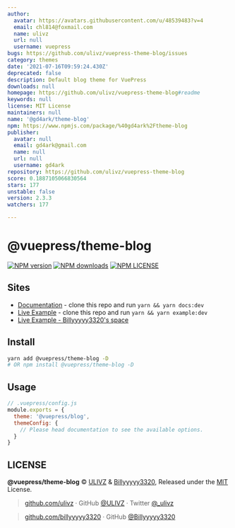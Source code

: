 ```yaml
---
author:
  avatar: https://avatars.githubusercontent.com/u/48539483?v=4
  email: chl814@foxmail.com
  name: ulivz
  url: null
  username: vuepress
bugs: https://github.com/ulivz/vuepress-theme-blog/issues
category: themes
date: '2021-07-16T09:59:24.430Z'
deprecated: false
description: Default blog theme for VuePress
downloads: null
homepage: https://github.com/ulivz/vuepress-theme-blog#readme
keywords: null
license: MIT License
maintainers: null
name: '@gd4ark/theme-blog'
npm: https://www.npmjs.com/package/%40gd4ark%2Ftheme-blog
publisher:
  avatar: null
  email: gd4ark@gmail.com
  name: null
  url: null
  username: gd4ark
repository: https://github.com/ulivz/vuepress-theme-blog
score: 0.1887105066830564
stars: 177
unstable: false
version: 2.3.3
watchers: 177

---
```


# @vuepress/theme-blog

[![NPM version](https://badgen.net/npm/v/@vuepress/theme-blog)](https://npmjs.com/package/@vuepress/theme-blog) [![NPM downloads](https://badgen.net/npm/dm/@vuepress/theme-blog)](https://npmjs.com/package/@vuepress/theme-blog)
[![NPM LICENSE](https://badgen.net/npm/license/@vuepress/theme-blog)](https://github.com/vuepressjs/vuepress-theme-blog/blob/master/LICENSE)
 
## Sites

- [Documentation](https://vuepress-theme-blog.billyyyyy3320.com) - clone this repo and run `yarn && yarn docs:dev`
- [Live Example](https://example.vuepress-theme-blog.billyyyyy3320.com/) - clone this repo and run `yarn && yarn example:dev`
- [Live Example - Billyyyyy3320's space](https://billyyyyy3320.com/)



## Install

```bash
yarn add @vuepress/theme-blog -D
# OR npm install @vuepress/theme-blog -D
```


## Usage

```js
// .vuepress/config.js
module.exports = {
  theme: '@vuepress/blog',
  themeConfig: {
    // Please head documentation to see the available options.
  }
}
```

## LICENSE

**@vuepress/theme-blog** © [ULIVZ](https://github.com/ulivz) & [Billyyyyy3320](https://github.com/billyyyyy3320), Released under the [MIT](./LICENSE) License.<br>

> [github.com/ulivz](https://github.com/ulivz) · GitHub [@ULIVZ](https://github.com/ulivz) · Twitter [@_ulivz](https://twitter.com/_ulivz)

> [github.com/billyyyyy3320](https://github.com/billyyyyy3320) · GitHub [@Billyyyyy3320](https://github.com/billyyyyy3320) 
